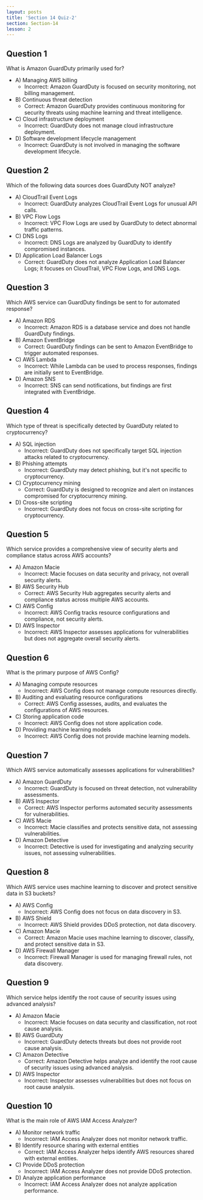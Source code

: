 ```yaml
---
layout: posts
title: 'Section 14 Quiz-2'
section: Section-14
lesson: 2
---
```


<!-- Content Covered Lesson-11 to Lesson-20 of Section-14 -->

## Question 1

What is Amazon GuardDuty primarily used for?

- A) Managing AWS billing
  - Incorrect: Amazon GuardDuty is focused on security monitoring, not billing management.
- B) Continuous threat detection
  - Correct: Amazon GuardDuty provides continuous monitoring for security threats using machine learning and threat intelligence.
- C) Cloud infrastructure deployment
  - Incorrect: GuardDuty does not manage cloud infrastructure deployment.
- D) Software development lifecycle management
  - Incorrect: GuardDuty is not involved in managing the software development lifecycle.

<!-- pagebreak -->

## Question 2

Which of the following data sources does GuardDuty NOT analyze?

- A) CloudTrail Event Logs
  - Incorrect: GuardDuty analyzes CloudTrail Event Logs for unusual API calls.
- B) VPC Flow Logs
  - Incorrect: VPC Flow Logs are used by GuardDuty to detect abnormal traffic patterns.
- C) DNS Logs
  - Incorrect: DNS Logs are analyzed by GuardDuty to identify compromised instances.
- D) Application Load Balancer Logs
  - Correct: GuardDuty does not analyze Application Load Balancer Logs; it focuses on CloudTrail, VPC Flow Logs, and DNS Logs.

<!-- pagebreak -->

## Question 3

Which AWS service can GuardDuty findings be sent to for automated response?

- A) Amazon RDS
  - Incorrect: Amazon RDS is a database service and does not handle GuardDuty findings.
- B) Amazon EventBridge
  - Correct: GuardDuty findings can be sent to Amazon EventBridge to trigger automated responses.
- C) AWS Lambda
  - Incorrect: While Lambda can be used to process responses, findings are initially sent to EventBridge.
- D) Amazon SNS
  - Incorrect: SNS can send notifications, but findings are first integrated with EventBridge.

<!-- pagebreak -->

## Question 4

Which type of threat is specifically detected by GuardDuty related to cryptocurrency?

- A) SQL injection
  - Incorrect: GuardDuty does not specifically target SQL injection attacks related to cryptocurrency.
- B) Phishing attempts
  - Incorrect: GuardDuty may detect phishing, but it's not specific to cryptocurrency.
- C) Cryptocurrency mining
  - Correct: GuardDuty is designed to recognize and alert on instances compromised for cryptocurrency mining.
- D) Cross-site scripting
  - Incorrect: GuardDuty does not focus on cross-site scripting for cryptocurrency.

<!-- pagebreak -->

## Question 5

Which service provides a comprehensive view of security alerts and compliance status across AWS accounts?

- A) Amazon Macie
  - Incorrect: Macie focuses on data security and privacy, not overall security alerts.
- B) AWS Security Hub
  - Correct: AWS Security Hub aggregates security alerts and compliance status across multiple AWS accounts.
- C) AWS Config
  - Incorrect: AWS Config tracks resource configurations and compliance, not security alerts.
- D) AWS Inspector
  - Incorrect: AWS Inspector assesses applications for vulnerabilities but does not aggregate overall security alerts.

<!-- pagebreak -->

## Question 6

What is the primary purpose of AWS Config?

- A) Managing compute resources
  - Incorrect: AWS Config does not manage compute resources directly.
- B) Auditing and evaluating resource configurations
  - Correct: AWS Config assesses, audits, and evaluates the configurations of AWS resources.
- C) Storing application code
  - Incorrect: AWS Config does not store application code.
- D) Providing machine learning models
  - Incorrect: AWS Config does not provide machine learning models.

<!-- pagebreak -->

## Question 7

Which AWS service automatically assesses applications for vulnerabilities?

- A) Amazon GuardDuty
  - Incorrect: GuardDuty is focused on threat detection, not vulnerability assessments.
- B) AWS Inspector
  - Correct: AWS Inspector performs automated security assessments for vulnerabilities.
- C) AWS Macie
  - Incorrect: Macie classifies and protects sensitive data, not assessing vulnerabilities.
- D) Amazon Detective
  - Incorrect: Detective is used for investigating and analyzing security issues, not assessing vulnerabilities.

<!-- pagebreak -->

## Question 8

Which AWS service uses machine learning to discover and protect sensitive data in S3 buckets?

- A) AWS Config
  - Incorrect: AWS Config does not focus on data discovery in S3.
- B) AWS Shield
  - Incorrect: AWS Shield provides DDoS protection, not data discovery.
- C) Amazon Macie
  - Correct: Amazon Macie uses machine learning to discover, classify, and protect sensitive data in S3.
- D) AWS Firewall Manager
  - Incorrect: Firewall Manager is used for managing firewall rules, not data discovery.

<!-- pagebreak -->

## Question 9

Which service helps identify the root cause of security issues using advanced analysis?

- A) Amazon Macie
  - Incorrect: Macie focuses on data security and classification, not root cause analysis.
- B) AWS GuardDuty
  - Incorrect: GuardDuty detects threats but does not provide root cause analysis.
- C) Amazon Detective
  - Correct: Amazon Detective helps analyze and identify the root cause of security issues using advanced analysis.
- D) AWS Inspector
  - Incorrect: Inspector assesses vulnerabilities but does not focus on root cause analysis.

<!-- pagebreak -->

## Question 10

What is the main role of AWS IAM Access Analyzer?

- A) Monitor network traffic
  - Incorrect: IAM Access Analyzer does not monitor network traffic.
- B) Identify resource sharing with external entities
  - Correct: IAM Access Analyzer helps identify AWS resources shared with external entities.
- C) Provide DDoS protection
  - Incorrect: IAM Access Analyzer does not provide DDoS protection.
- D) Analyze application performance
  - Incorrect: IAM Access Analyzer does not analyze application performance.
